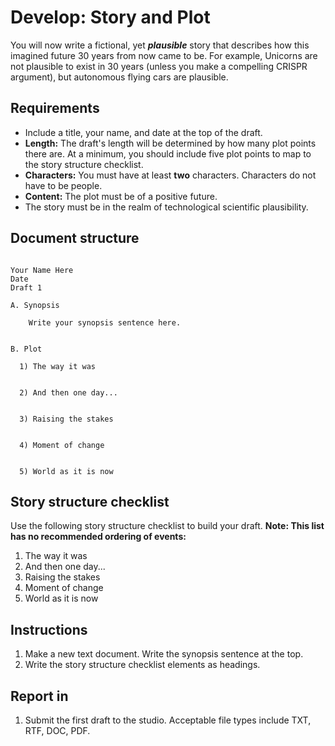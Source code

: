 # Develop: Story and Plot

You will now write a fictional, yet _**plausible**_ story that describes how this imagined future 30 years from now came to be. For example, Unicorns are not plausible to exist in 30 years \(unless you make a compelling CRISPR argument\), but autonomous flying cars are plausible.

## Requirements

* Include a title, your name, and date at the top of the draft.
* **Length:** The draft's length will be determined by how many plot points there are. At a minimum, you should include five plot points to map to the story structure checklist.
* **Characters:** You must have at least **two** characters. Characters do not have to be people.
* **Content:** The plot must be of a positive future.
* The story must be in the realm of technological scientific plausibility.

## Document structure
```

Your Name Here
Date
Draft 1

A. Synopsis

    Write your synopsis sentence here.


B. Plot

  1) The way it was
    
  
  2) And then one day...
  
  
  3) Raising the stakes
  
  
  4) Moment of change
  
  
  5) World as it is now

```

## Story structure checklist

Use the following story structure checklist to build your draft. **Note: This list has no recommended ordering of events:**

1. The way it was
2. And then one day...
3. Raising the stakes
4. Moment of change
5. World as it is now

## Instructions

1. Make a new text document. Write the synopsis sentence at the top. 
2. Write the story structure checklist elements as headings.

## Report in

1. Submit the first draft to the studio. Acceptable file types include TXT, RTF, DOC, PDF.




